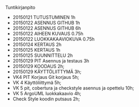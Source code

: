 Tuntikirjanpito
- 20150121 TUTUSTUMINEN 1h
- 20150122 ASENNUS GITHUB 1h
- 20150122 ASENNUS GITHUB 6h
- 20150122 AIHEEN KUVAUS 0.75h
- 20150122 LUOKKAKAAVIOKUVA 0.75h
- 20150124 KERTAUS 2h
- 20150125 KERTAUS 1h
- 20150125 SUUNNITTELU 2h
- 20150129 PIT Asennus ja testaus 3h
- 20150129 KOODAUS 2h;
- 20150129 KÄYTTÖLIITTYMÄ 3h;
- VK4 PIT Korjaus Git korjaus 5h;
- VK 4 Käyttöliittymä 5h;
- VK 5 pit, cobertura ja checkstyle asennus ja opettelu 10h;
- VK 5 ArgoUML luokkakaavio 4h;
- Check Style koodin putsaus 2h;
